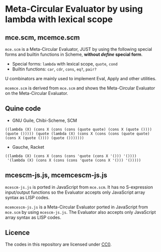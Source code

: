 # Meta-Circular Evaluator by using lambda with lexical scope

## mce.scm, mcemce.scm

`mce.scm` is a Meta-Circular Evaluator, JUST by using the following special forms and builtin functions in Scheme, **without *define* special form**.

* Special forms: `lambda` with lexical scope, `quote`, `cond`
* Builtin functions: `car`, `cdr`, `cons`, `eq?`, `pair?`

U combinators are mainly used to implement Eval, Apply and other utilities.

`mcemce.scm` is derived from `mce.scm` and shows the Meta-Circular Evaluator on the Meta-Circular Evaluator.

## Quine code

* GNU Guile, Chibi-Scheme, SCM

```
((lambda (X) (cons X (cons (cons (quote quote) (cons X (quote ()))) (quote ())))) (quote (lambda (X) (cons X (cons (cons (quote quote) (cons X (quote ()))) (quote ()))))))
```

* Gauche, Racket

```
((lambda (X) (cons X (cons (cons 'quote (cons X '())) '())))
 '(lambda (X) (cons X (cons (cons 'quote (cons X '())) '()))))
```

## mcescm-js.js, mcemcescm-js.js

`mcescm-js.js` is ported in JavaScript from `mce.scm`. It has no S-expression input/output functions so the Evaluator accepts only JavaScript array syntax as LISP codes.

`mcemcescm-js.js` is a Meta-Circular Evaluator ported in JavaScript from `mce.scm` by using `mcescm-js.js`. The Evaluator also accepts only JavaScript array syntax as LISP codes.

## Licence

The codes in this repository are licensed under [CC0](https://creativecommons.org/publicdomain/zero/1.0/).

